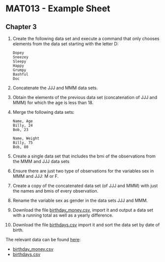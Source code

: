 # MAT013 - Example Sheet
## Chapter 3

1.  Create the following data set and execute a command that only
    chooses elements from the data set starting with the letter D:

        Dopey
        Sneezey
        Sleepy
        Happy
        Grumpy
        Bashful
        Doc

2.  Concatenate the JJJ and MMM data sets.

3.  Obtain the elements of the previous data set (concatenation of JJJ and MMM) for which the age is less than 18.

4.  Merge the following data sets:

        Name, Age
        Billy, 24
        Bob, 23

        Name, Weight
        Billy, 75
        Bob, 80

5.  Create a single data set that includes the bmi of the observations from the MMM and JJJ data sets

6.  Ensure there are just two type of observations for the variables sex in MMM and JJJ: M or F.

7.  Create a copy of the concatenated data set (of JJJ and MMM) with just the names and bmis of every observation.

8.  Rename the variable sex as gender in the data sets JJJ and MMM.

9.  Download the file [birthday_money.csv](../Data/C3/birthday_money.csv), import it and output a data set with a running total as well as a yearly difference.

10. Download the file [birthdays.csv](../Data/C3/birthdays.csv) import it and sort the data set by date of birth.

The relevant data can be found [here](../Data/C3):

- [birthday_money.csv](../Data/C3/birthday_money.csv)
- [birthdays.csv](../Data/C3/birthdays.csv)
